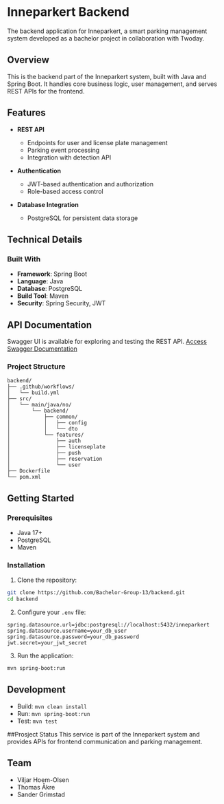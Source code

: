 # Inneparkert Backend

The backend application for Inneparkert, a smart parking management system developed as a bachelor project in collaboration with Twoday.

## Overview

This is the backend part of the Inneparkert system, built with Java and Spring Boot. It handles core business logic, user management, and serves REST APIs for the frontend.

## Features

- **REST API**

  - Endpoints for user and license plate management
  - Parking event processing
  - Integration with detection API

- **Authentication**

  - JWT-based authentication and authorization
  - Role-based access control

- **Database Integration**

  - PostgreSQL for persistent data storage

## Technical Details

### Built With

- **Framework**: Spring Boot
- **Language**: Java
- **Database**: PostgreSQL
- **Build Tool**: Maven
- **Security**: Spring Security, JWT

## API Documentation

Swagger UI is available for exploring and testing the REST API.
[Access Swagger Documentation](https://129.241.152.242.nip.io/swagger-ui/index.html)

### Project Structure

```
backend/
├── .github/workflows/
│   └── build.yml
├── src/
│   └── main/java/no/
│       └── backend/
│           ├── common/
│           │   ├── config
│           │   └── dto
│           └── features/
│               ├── auth
│               ├── licenseplate
│               ├── push
│               ├── reservation
│               └── user
├── Dockerfile
└── pom.xml
```


## Getting Started

### Prerequisites

- Java 17+
- PostgreSQL
- Maven

### Installation

1. Clone the repository:

```bash
git clone https://github.com/Bachelor-Group-13/backend.git
cd backend
```

2. Configure your `.env` file:
```
spring.datasource.url=jdbc:postgresql://localhost:5432/inneparkert
spring.datasource.username=your_db_user
spring.datasource.password=your_db_password
jwt.secret=your_jwt_secret
```

3. Run the application:
```bash
mvn spring-boot:run
```

## Development
- Build: `mvn clean install`
- Run: `mvn spring-boot:run`
- Test: `mvn test`

##Prosject Status
This service is part of the Inneparkert system and provides APIs for frontend communication and parking management.

## Team

- Viljar Hoem-Olsen
- Thomas Åkre
- Sander Grimstad
